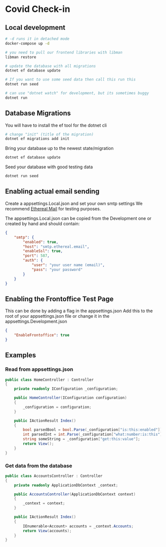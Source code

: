 # Covid Check-in

## Local development

```bash
# -d runs it in detached mode
docker-compose up -d

# you need to pull our frontend libraries with libman
libman restore

# update the database with all migrations
dotnet ef database update

# If you want to use some seed data then call this run this
dotnet run seed

# can use "dotnet watch" for development, but its sometimes buggy
dotnet run
```

## Database Migrations
You will have to install the ef tool for the dotnet cli

```bash
# change "init" (title of the migration)
dotnet ef migrations add init
```

Bring your database up to the newest state/migration
```bash
dotnet ef database update
```

Seed your database with good testing data
```bash
dotnet run seed
```

## Enabling actual email sending

Create a appsettings.Local.json and set your own smtp settings
We recommend [Ethereal Mail](https://ethereal.email/) for testing purposes.

The appsettings.Local.json can be copied from the Development one or created by hand and should contain:

```json
{
    "smtp": {
        "enabled": true,
        "host": "smtp.ethereal.email",
        "enableSsl": true,
        "port": 587,
        "auth": {
            "user": "your user name (email)",
            "pass": "your password"
        }
    }
}
```

## Enabling the Frontoffice Test Page

This can be done by adding a flag in the appsettings.json
Add this to the root of your appsettings.json file or change it in the appsettings.Development.json
```json
{
    "EnableFrontoffice": true
}
```

## Examples

### Read from appsettings.json

```csharp
public class HomeController : Controller
{
    private readonly IConfiguration _configuration;

    public HomeController(IConfiguration configuration)
    {
        _configuration = configuration;
    }

    public IActionResult Index()
    {
        bool parsedBool = bool.Parse(_configuration["is:this:enabled"]);
        int parsedInt = int.Parse(_configuration["what:number:is:this"]);
        string someString = _configuration["get:this:value"];
        return View();
    }
}
```

### Get data from the database

```csharp
public class AccountsController : Controller
{
    private readonly ApplicationDbContext _context;

    public AccountsController(ApplicationDbContext context)
    {
        _context = context;
    }

    public IActionResult Index()
    {
        IEnumerable<Account> accounts = _context.Accounts;
        return View(accounts);
    }
}
```
